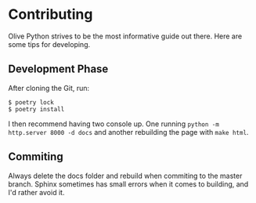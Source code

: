 # Contributing

Olive Python strives to be the most informative guide out there. Here are some tips for developing.

## Development Phase

After cloning the Git, run:

```console
$ poetry lock
$ poetry install
```

I then recommend having two console up. One running `python -m http.server 8000 -d docs` and another rebuilding the page with `make html`.

## Commiting

Always delete the docs folder and rebuild when commiting to the master branch. Sphinx sometimes has small errors when it comes to building, and I'd rather avoid it.

